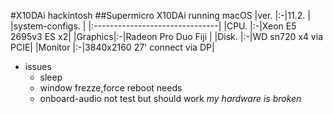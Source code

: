 #X10DAi hackintosh
##Supermicro X10DAi running macOS
|ver.    |:-|11.2.               |
|system-configs.                 |
|:-------------------------------|
|CPU.    |:-|Xeon E5 2695v3 ES x2|
|Graphics|:-|Radeon Pro Duo Fiji |
|Disk.   |:-|WD sn720 x4 via PCIE|
|Monitor |:-|3840x2160 27' connect via DP|
* issues
  * sleep
  * window frezze,force reboot needs
  * onboard-audio not test but should work *my hardware is broken*



